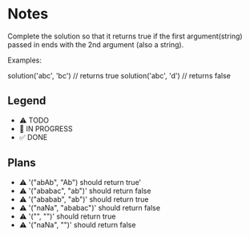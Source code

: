 # Notes

Complete the solution so that it returns true if the first argument(string) passed in ends with the 2nd argument (also a string).

Examples:

solution('abc', 'bc') // returns true
solution('abc', 'd') // returns false


## Legend
- ⚠ TODO
- 🚧 IN PROGRESS
- ✅ DONE

## Plans

- ⚠ '("abAb", "Ab") should return true'
- ⚠ '("ababac", "ab")' should return false
- ⚠ '("ababab", "ab")' should return true
- ⚠ '("naNa", "ababac")' should return false
- ⚠ '("", "")' should return true
- ⚠ '("naNa", "")' should return false
